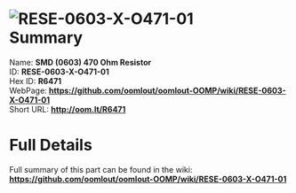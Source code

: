 
![RESE-0603-X-O471-01](https://github.com/oomlout/oomlout-OOMP/blob/master/parts/RESE-0603-X-O471-01/RESE-0603-X-O471-01_420.jpg)   
Summary
=================
  
Name: __SMD (0603) 470 Ohm Resistor__    
ID: __RESE-0603-X-O471-01__   
Hex ID: __R6471__   
WebPage: __https://github.com/oomlout/oomlout-OOMP/wiki/RESE-0603-X-O471-01__   
Short URL: __http://oom.lt/R6471__   

Full Details
==========================
Full summary of this part can be found in the wiki:   
__https://github.com/oomlout/oomlout-OOMP/wiki/RESE-0603-X-O471-01__    

